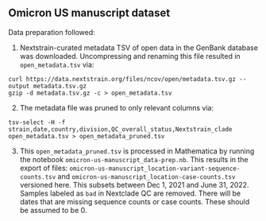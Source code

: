 ## Omicron US manuscript dataset

Data preparation followed:

1. Nextstrain-curated metadata TSV of open data in the GenBank database was downloaded. Uncompressing and renaming this file resulted in `open_metadata.tsv` via:
```
curl https://data.nextstrain.org/files/ncov/open/metadata.tsv.gz --output metadata.tsv.gz
gzip -d metadata.tsv.gz -c > open_metadata.tsv
```

2. The metadata file was pruned to only relevant columns via:
```
tsv-select -H -f strain,date,country,division,QC_overall_status,Nextstrain_clade open_metadata.tsv > open_metadata_pruned.tsv
```

3. This `open_metadata_pruned.tsv` is processed in Mathematica by running the notebook `omicron-us-manuscript_data-prep.nb`. This results in the export of files: `omicron-us-manuscript_location-variant-sequence-counts.tsv` and `omicron-us-manuscript_location-case-counts.tsv` versioned here. This subsets between Dec 1, 2021 and June 31, 2022. Samples labeled as `bad` in Nextclade QC are removed. There will be dates that are missing sequence counts or case counts. These should be assumed to be 0.
